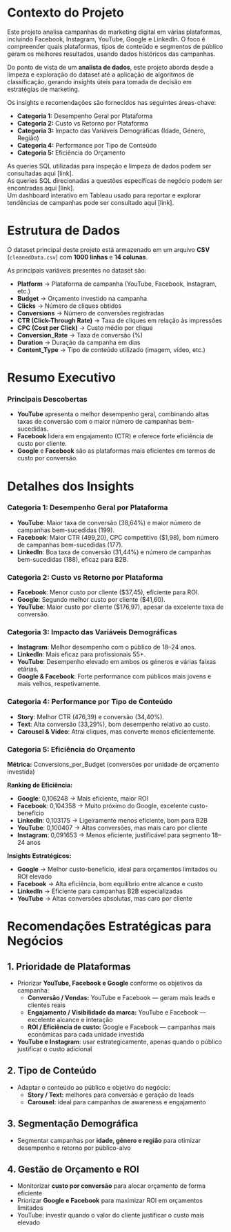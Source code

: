 # Contexto do Projeto
Este projeto analisa campanhas de marketing digital em várias plataformas, incluindo Facebook, Instagram, YouTube, Google e LinkedIn. O foco é compreender quais plataformas, tipos de conteúdo e segmentos de público geram os melhores resultados, usando dados históricos das campanhas.  

Do ponto de vista de um **analista de dados**, este projeto aborda desde a limpeza e exploração do dataset até a aplicação de algoritmos de classificação, gerando insights úteis para tomada de decisão em estratégias de marketing.

Os insights e recomendações são fornecidos nas seguintes áreas-chave:

- **Categoria 1:** Desempenho Geral por Plataforma  
- **Categoria 2:** Custo vs Retorno por Plataforma  
- **Categoria 3:** Impacto das Variáveis Demográficas (Idade, Género, Região)  
- **Categoria 4:** Performance por Tipo de Conteúdo  
- **Categoria 5:** Eficiência do Orçamento  

As queries SQL utilizadas para inspeção e limpeza de dados podem ser consultadas aqui [link].  
As queries SQL direcionadas a questões específicas de negócio podem ser encontradas aqui [link].  
Um dashboard interativo em Tableau usado para reportar e explorar tendências de campanhas pode ser consultado aqui [link].  


# Estrutura de Dados 
O dataset principal deste projeto está armazenado em um arquivo **CSV** (`cleanedData.csv`) com **1000 linhas** e **14 colunas**.

As principais variáveis presentes no dataset são:

- **Platform** → Plataforma de campanha (YouTube, Facebook, Instagram, etc.)  
- **Budget** → Orçamento investido na campanha  
- **Clicks** → Número de cliques obtidos  
- **Conversions** → Número de conversões registradas  
- **CTR (Click-Through Rate)** → Taxa de cliques em relação às impressões  
- **CPC (Cost per Click)** → Custo médio por clique  
- **Conversion_Rate** → Taxa de conversão (%)  
- **Duration** → Duração da campanha em dias  
- **Content_Type** → Tipo de conteúdo utilizado (imagem, vídeo, etc.)


# Resumo Executivo

### Principais Descobertas
- **YouTube** apresenta o melhor desempenho geral, combinando altas taxas de conversão com o maior número de campanhas bem-sucedidas.  
- **Facebook** lidera em engajamento (CTR) e oferece forte eficiência de custo por cliente.  
- **Google** e **Facebook** são as plataformas mais eficientes em termos de custo por conversão.  


# Detalhes dos Insights

### Categoria 1: Desempenho Geral por Plataforma
- **YouTube**: Maior taxa de conversão (38,64%) e maior número de campanhas bem-sucedidas (199).  
- **Facebook**: Maior CTR (499,20), CPC competitivo ($1,98), bom número de campanhas bem-sucedidas (177).  
- **LinkedIn**: Boa taxa de conversão (31,44%) e número de campanhas bem-sucedidas (188), eficaz para B2B.  


### Categoria 2: Custo vs Retorno por Plataforma
- **Facebook**: Menor custo por cliente ($37,45), eficiente para ROI.  
- **Google**: Segundo melhor custo por cliente ($41,60).  
- **YouTube**: Maior custo por cliente ($176,97), apesar da excelente taxa de conversão.  


### Categoria 3: Impacto das Variáveis Demográficas
- **Instagram**: Melhor desempenho com o público de 18–24 anos.  
- **LinkedIn**: Mais eficaz para profissionais 55+.  
- **YouTube**: Desempenho elevado em ambos os géneros e várias faixas etárias.  
- **Google & Facebook**: Forte performance com públicos mais jovens e mais velhos, respetivamente.  


### Categoria 4: Performance por Tipo de Conteúdo
- **Story**: Melhor CTR (476,39) e conversão (34,40%).  
- **Text**: Alta conversão (33,29%), bom desempenho relativo ao custo.  
- **Carousel & Video**: Atrai cliques, mas converte menos eficientemente.  
 

### Categoria 5: Eficiência do Orçamento
**Métrica:** Conversions_per_Budget (conversões por unidade de orçamento investida)  

**Ranking de Eficiência:**
- **Google**: 0,106248 → Mais eficiente, maior ROI  
- **Facebook**: 0,104358 → Muito próximo do Google, excelente custo-benefício  
- **LinkedIn**: 0,103175 → Ligeiramente menos eficiente, bom para B2B  
- **YouTube**: 0,100407 → Altas conversões, mas mais caro por cliente  
- **Instagram**: 0,091653 → Menos eficiente, justificável para segmento 18–24 anos  

**Insights Estratégicos:**
- **Google** → Melhor custo-benefício, ideal para orçamentos limitados ou ROI elevado  
- **Facebook** → Alta eficiência, bom equilíbrio entre alcance e custo  
- **LinkedIn** → Eficiente para campanhas B2B especializadas  
- **YouTube** → Altas conversões absolutas, mas caro por cliente  

# Recomendações Estratégicas para Negócios

## 1. Prioridade de Plataformas
- Priorizar **YouTube, Facebook e Google** conforme os objetivos da campanha:  
  - **Conversão / Vendas:** YouTube e Facebook — geram mais leads e clientes reais  
  - **Engajamento / Visibilidade da marca:** YouTube e Facebook — excelente alcance e interação  
  - **ROI / Eficiência de custo:** Google e Facebook — campanhas mais econômicas para cada unidade investida  
- **YouTube e Instagram**: usar estrategicamente, apenas quando o público justificar o custo adicional

## 2. Tipo de Conteúdo
- Adaptar o conteúdo ao público e objetivo do negócio:  
  - **Story / Text:** melhores para conversão e geração de leads  
  - **Carousel:** ideal para campanhas de awareness e engajamento

## 3. Segmentação Demográfica
- Segmentar campanhas por **idade, género e região** para otimizar desempenho e retorno por público-alvo

## 4. Gestão de Orçamento e ROI
- Monitorizar **custo por conversão** para alocar orçamento de forma eficiente  
- Priorizar **Google e Facebook** para maximizar ROI em orçamentos limitados  
- YouTube: investir quando o valor do cliente justificar o custo mais elevado
